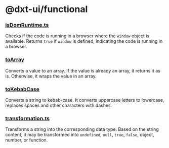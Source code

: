 # @dxt-ui/functional

### [isDomRuntime.ts](src/functions/isDomRuntime.ts)
Checks if the code is running in a browser where the `window` object is available.
Returns `true` if `window` is defined, indicating the code is running in a browser.

### [toArray](src/functions/toArray.ts)
Converts a value to an array. If the value is already an array, it returns it as is.
Otherwise, it wraps the value in an array.

### [toKebabCase](src/functions/toKebabCase.ts)
Converts a string to kebab-case. It converts uppercase letters to lowercase, 
replaces spaces and other characters with dashes.

### [transformation.ts](src/functions/transformation.ts)
Transforms a string into the corresponding data type. Based on the string content, 
it may be transformed into `undefined`, `null`, `true`, `false`, object, 
number, or function.
